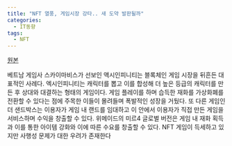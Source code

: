 ```yaml
---
title: "NFT 열풍, 게임시장 강타.. 새 도약 발판될까"
categories:
  - IT동향
tags:
  - NFT
---
```


[원본](https://zdnet.co.kr/view/?no=20211203104332)


베트남 게임사 스카이마비스가 선보인 액시인피니티는 블록체인 게임 시장을 뒤흔든 대표적인 사례다.
엑시인피니티는 캐릭터를 뽑고 이를 합성해 더 높은 등급의 캐릭터를 만든 후 상대와 대결하는 형태의 게임이다.
게임 플레이를 하며 습득한 재화를 가상화폐를 전환할 수 있다는 점에 주목한 이들이 몰려들며 폭발적인 성장을 거뒀다.
또 다른 게임인 더 샌드박스는 이용자가 게임 내 랜드를 임대하고 이 안에서 이용자가 직접 만든 게임을 서비스하며 수익을 창출할 수 있다.
위메이드의 미르4 글로벌 버전은 게임 내 재화 획득과 이를 통한 아이템 강화와 이에 따른 수요를 창출할 수 있다.
NFT 게임이 득세하고 있지만 사행성 문제가 대한 우려가 존재한다
